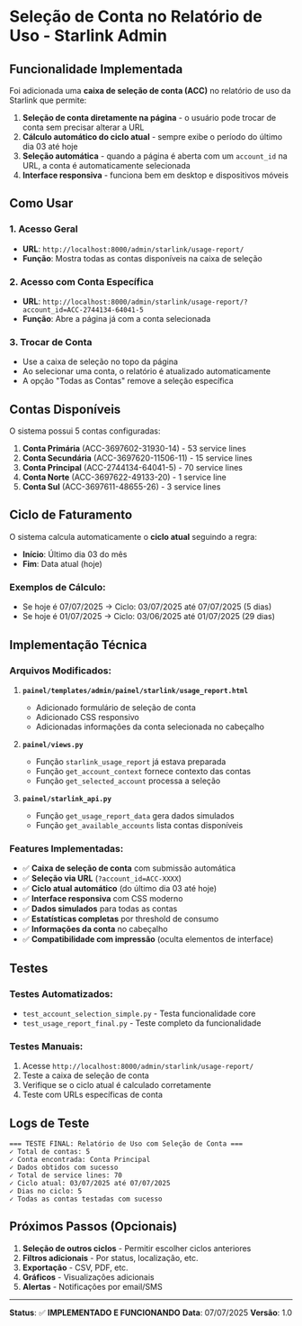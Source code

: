 # Seleção de Conta no Relatório de Uso - Starlink Admin

## Funcionalidade Implementada

Foi adicionada uma **caixa de seleção de conta (ACC)** no relatório de uso da Starlink que permite:

1. **Seleção de conta diretamente na página** - o usuário pode trocar de conta sem precisar alterar a URL
2. **Cálculo automático do ciclo atual** - sempre exibe o período do último dia 03 até hoje
3. **Seleção automática** - quando a página é aberta com um `account_id` na URL, a conta é automaticamente selecionada
4. **Interface responsiva** - funciona bem em desktop e dispositivos móveis

## Como Usar

### 1. Acesso Geral
- **URL**: `http://localhost:8000/admin/starlink/usage-report/`
- **Função**: Mostra todas as contas disponíveis na caixa de seleção

### 2. Acesso com Conta Específica
- **URL**: `http://localhost:8000/admin/starlink/usage-report/?account_id=ACC-2744134-64041-5`
- **Função**: Abre a página já com a conta selecionada

### 3. Trocar de Conta
- Use a caixa de seleção no topo da página
- Ao selecionar uma conta, o relatório é atualizado automaticamente
- A opção "Todas as Contas" remove a seleção específica

## Contas Disponíveis

O sistema possui 5 contas configuradas:

1. **Conta Primária** (ACC-3697602-31930-14) - 53 service lines
2. **Conta Secundária** (ACC-3697620-11506-11) - 15 service lines  
3. **Conta Principal** (ACC-2744134-64041-5) - 70 service lines
4. **Conta Norte** (ACC-3697622-49133-20) - 1 service line
5. **Conta Sul** (ACC-3697611-48655-26) - 3 service lines

## Ciclo de Faturamento

O sistema calcula automaticamente o **ciclo atual** seguindo a regra:
- **Início**: Último dia 03 do mês
- **Fim**: Data atual (hoje)

### Exemplos de Cálculo:
- Se hoje é 07/07/2025 → Ciclo: 03/07/2025 até 07/07/2025 (5 dias)
- Se hoje é 01/07/2025 → Ciclo: 03/06/2025 até 01/07/2025 (29 dias)

## Implementação Técnica

### Arquivos Modificados:

1. **`painel/templates/admin/painel/starlink/usage_report.html`**
   - Adicionado formulário de seleção de conta
   - Adicionado CSS responsivo
   - Adicionadas informações da conta selecionada no cabeçalho

2. **`painel/views.py`**
   - Função `starlink_usage_report` já estava preparada
   - Função `get_account_context` fornece contexto das contas
   - Função `get_selected_account` processa a seleção

3. **`painel/starlink_api.py`**
   - Função `get_usage_report_data` gera dados simulados
   - Função `get_available_accounts` lista contas disponíveis

### Features Implementadas:

- ✅ **Caixa de seleção de conta** com submissão automática
- ✅ **Seleção via URL** (`?account_id=ACC-XXXX`)
- ✅ **Ciclo atual automático** (do último dia 03 até hoje)
- ✅ **Interface responsiva** com CSS moderno
- ✅ **Dados simulados** para todas as contas
- ✅ **Estatísticas completas** por threshold de consumo
- ✅ **Informações da conta** no cabeçalho
- ✅ **Compatibilidade com impressão** (oculta elementos de interface)

## Testes

### Testes Automatizados:
- `test_account_selection_simple.py` - Testa funcionalidade core
- `test_usage_report_final.py` - Teste completo da funcionalidade

### Testes Manuais:
1. Acesse `http://localhost:8000/admin/starlink/usage-report/`
2. Teste a caixa de seleção de conta
3. Verifique se o ciclo atual é calculado corretamente
4. Teste com URLs específicas de conta

## Logs de Teste

```
=== TESTE FINAL: Relatório de Uso com Seleção de Conta ===
✓ Total de contas: 5
✓ Conta encontrada: Conta Principal
✓ Dados obtidos com sucesso
✓ Total de service lines: 70
✓ Ciclo atual: 03/07/2025 até 07/07/2025
✓ Dias no ciclo: 5
✓ Todas as contas testadas com sucesso
```

## Próximos Passos (Opcionais)

1. **Seleção de outros ciclos** - Permitir escolher ciclos anteriores
2. **Filtros adicionais** - Por status, localização, etc.
3. **Exportação** - CSV, PDF, etc.
4. **Gráficos** - Visualizações adicionais
5. **Alertas** - Notificações por email/SMS

---

**Status**: ✅ **IMPLEMENTADO E FUNCIONANDO**
**Data**: 07/07/2025
**Versão**: 1.0

